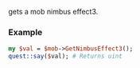gets a mob nimbus effect3.
### Example

```perl
my $val = $mob->GetNimbusEffect3();
quest::say($val); # Returns uint
```